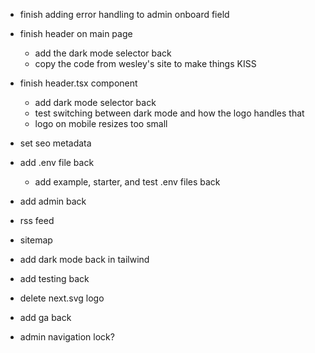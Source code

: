 
- finish adding error handling to admin onboard field


- finish header on main page

    - add the dark mode selector back
    - copy the code from wesley's site to make things KISS

- finish header.tsx component
    - add dark mode selector back
    - test switching between dark mode and how the logo handles that
    - logo on mobile resizes too small

- set seo metadata
- add .env file back
    - add example, starter, and test .env files back

- add admin back
- rss feed
- sitemap
- add dark mode back in tailwind
- add testing back

- delete next.svg logo

- add ga back

- admin navigation lock?